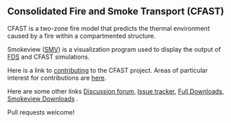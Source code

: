 ## Consolidated Fire and Smoke Transport (CFAST)

CFAST is a two-zone fire model that predicts the thermal environment caused by a fire within a compartmented structure.

Smokeview ([SMV](https://github.com/firemodels/smv)) is a visualization program used to display the output of [FDS](https://github.com/firemodels/fds) and CFAST simulations.

<!--
For more information, including a link to our discussion forum, please visit the [CFAST website](https://pages.nist.gov/cfast/).
-->

Here is a link to [contributing](https://github.com/firemodels/cfast/blob/master/CONTRIBUTING.md) to the CFAST project. Areas of particular interest for contributions are [here](https://github.com/firemodels/cfast/wiki/Potential-Research-Topics).

Here are some other links [Discussion forum](https://github.com/firemodels/cfast/discussions), [Issue tracker](https://github.com/firemodels/cfast/issues), [Full Downloads](https://github.com/firemodels/cfast/releases), [Smokeview Downloads](https://github.com/firemodels/smv/releases) .

Pull requests welcome!

